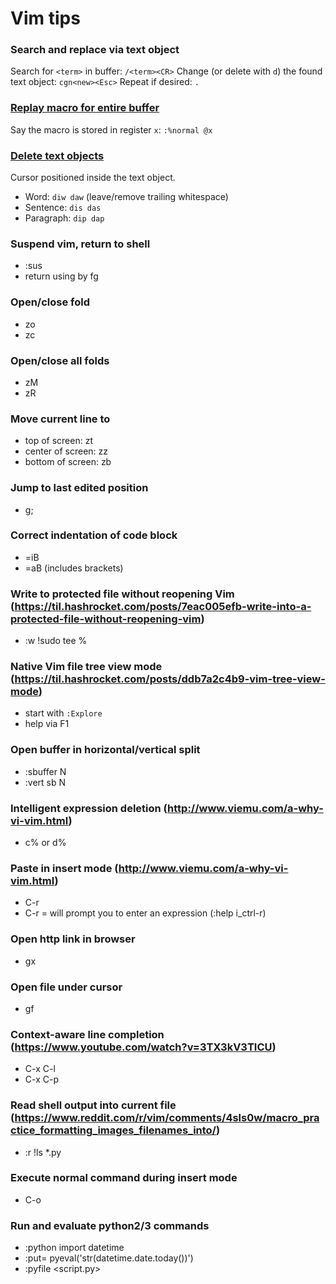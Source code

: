# Vim tips

### Search and replace via text object

Search for `<term>` in buffer: `/<term><CR>`
Change (or delete with `d`) the found text object: `cgn<new><Esc>`
Repeat if desired: `.`

### [Replay macro for entire buffer](http://stackoverflow.com/questions/1291962/replay-a-vim-macro-until-end-of-buffer)

Say the macro is stored in register `x`: `:%normal @x`

### [Delete text objects](http://blog.carbonfive.com/2011/10/17/vim-text-objects-the-definitive-guide/)

Cursor positioned inside the text object.

- Word: `diw daw` (leave/remove trailing whitespace)
- Sentence: `dis das`
- Paragraph: `dip dap`

### Suspend vim, return to shell

- :sus
- return using by fg

### Open/close fold

- zo
- zc

### Open/close all folds
- zM
- zR

### Move current line to

- top of screen:    zt
- center of screen: zz
- bottom of screen: zb

### Jump to last edited position

- g;

### Correct indentation of code block

- =iB
- =aB (includes brackets)

### Write to protected file without reopening Vim (https://til.hashrocket.com/posts/7eac005efb-write-into-a-protected-file-without-reopening-vim)

- :w !sudo tee %

### Native Vim file tree view mode (https://til.hashrocket.com/posts/ddb7a2c4b9-vim-tree-view-mode)

- start with `:Explore`
- help via F1

### Open buffer in horizontal/vertical split

- :sbuffer N
- :vert sb N

### Intelligent expression deletion (http://www.viemu.com/a-why-vi-vim.html)

- c% or d%

### Paste in insert mode (http://www.viemu.com/a-why-vi-vim.html)

- C-r <register>
- C-r = will prompt you to enter an expression (:help i_ctrl-r)

### Open http link in browser

- gx

### Open file under cursor

- gf

### Context-aware line completion (https://www.youtube.com/watch?v=3TX3kV3TICU)

- C-x C-l
- C-x C-p

### Read shell output into current file (https://www.reddit.com/r/vim/comments/4sls0w/macro_practice_formatting_images_filenames_into/)

- :r !ls *.py 

### Execute normal command during insert mode 

- C-o <command> 

### Run and evaluate python2/3 commands

- :python import datetime
- :put= pyeval('str(datetime.date.today())')
- :pyfile <script.py>

